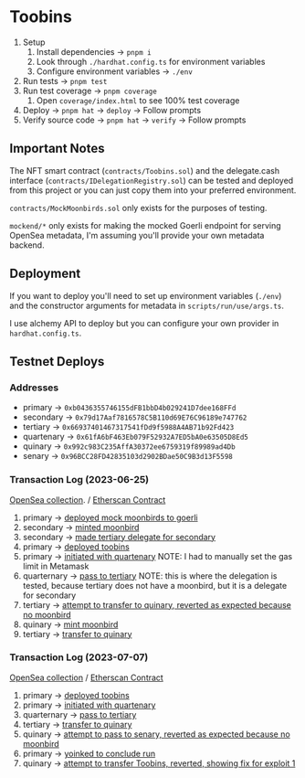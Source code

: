 # Toobins

1. Setup
   1. Install dependencies → `pnpm i`
   2. Look through `./hardhat.config.ts` for environment variables
   3. Configure environment variables → `./env`
2. Run tests → `pnpm test`
3. Run test coverage → `pnpm coverage`
   1. Open `coverage/index.html` to see 100% test coverage
4. Deploy → `pnpm hat` → `deploy` → Follow prompts
5. Verify source code → `pnpm hat` → `verify` → Follow prompts

## Important Notes

The NFT smart contract (`contracts/Toobins.sol`) and the delegate.cash
interface (`contracts/IDelegationRegistry.sol`) can be tested and deployed
from this project or you can just copy them into your preferred environment.

`contracts/MockMoonbirds.sol` only exists for the purposes of testing.

`mockend/*` only exists for making the mocked Goerli endpoint for serving
OpenSea metadata, I'm assuming you'll provide your own metadata backend.

## Deployment

If you want to deploy you'll need to set up environment variables (`./env`)
and the constructor arguments for metadata in `scripts/run/use/args.ts`.

I use alchemy API to deploy but you can configure your own provider in `hardhat.config.ts`.

## Testnet Deploys

### Addresses

- primary → `0xb0436355746155dFB1bbD4b029241D7dee168FFd`
- secondary → `0x79d17Aaf7816578C5B110d69E76C96189e747762`
- tertiary → `0x66937401467317541fDd9f5988A4AB71b92Fd423`
- quartenary → `0x61fA6bF463Eb079F52932A7ED5bA0e63505D8Ed5`
- quinary → `0x992c983C235AffA30372ee6759319f89989ad4Db`
- senary → `0x96BCC28FD42835103d2902BDae50C9B3d13F5598`

### Transaction Log (2023-06-25)

[OpenSea collection](https://testnets.opensea.io/collection/toobins). / [Etherscan Contract](https://goerli.etherscan.io/address/0x0a239365bbab8dbe0df035245b905aad37b55f16)

1. primary → [deployed mock moonbirds to goerli](https://goerli.etherscan.io/tx/0x1b89ba05b526efe806943fd3f547f39c67236838d12fff31e2a274f0cebc0cc2)
2. secondary → [minted moonbird](https://goerli.etherscan.io/tx/0xc2e3b12b6fc96f2e9be6e465a16116638435e5b7dec79b67ea1d271f0610870b)
3. secondary → [made tertiary delegate for secondary](https://goerli.etherscan.io/tx/0xfb06290d97907aee1cec6ce1ea7a65004d2f2eb556ac9a19df65203b103c0b67)
4. primary → [deployed toobins](https://goerli.etherscan.io/tx/0x96f1dbc60aa3321590846127880e65f00cca9d63829c52c42041f3bc82f02503)
5. primary → [initiated with quartenary](https://goerli.etherscan.io/tx/0xdd82c847b8ffe9819236e4c520800618684491a0d444afa7cd030fa81ade5617) NOTE: I had to manually set the gas limit in Metamask
6. quarternary → [pass to tertiary](0xa3d05da39b64ed03eeac3e2b98fcc9aa870b0a049ff6fa9e2d1a67968f1f83de) NOTE: this is where the delegation is tested, because tertiary does not have a moonbird, but it is a delegate for secondary
7. tertiary → [attempt to transfer to quinary, reverted as expected because no moonbird](https://goerli.etherscan.io/tx/0xe62bd09c1e674e3250fa3108a4a25d94f635603e5d640d888bbea3302447eba6)
8. quinary → [mint moonbird](https://goerli.etherscan.io/tx/0x5445176be3f77d50a6d46e57a00725e62cc17b15d841cbab91455baba770cfff)
9. tertiary → [transfer to quinary](https://goerli.etherscan.io/tx/0x68af29e800d29df3f3d3dd48ff3e1761d77106d814bca2476bac0d768524ffe6)

### Transaction Log (2023-07-07)

[OpenSea collection](https://testnets.opensea.io/collection/toobins-1) / [Etherscan Contract](https://goerli.etherscan.io/address/0xf71c3979e16f8b1ab8f2db03693c4383d636abba)

1. primary → [deployed toobins](https://goerli.etherscan.io/tx/0x8c84b4068163eaaccc948deed20b7ad77440be9cef95adf770d9eda36cfc7e7b)
2. primary → [initiated with quartenary](https://goerli.etherscan.io/tx/0xd617828c4d4c6b034611766c24adf5728819b4e18b481e2c27ee42a8faf79b43)
3. quarternary → [pass to tertiary](https://goerli.etherscan.io/tx/0xbdd86fb18fcb15fd3e230fd520c88adc71d855f2801cec267828168a6892019e)
4. tertiary → [transfer to quinary](https://goerli.etherscan.io/tx/0x8d650700ef41586633973230a6a440edefa1e4e6c1e31643136d0c8281c3fe34)
5. quinary → [attempt to pass to senary, reverted as expected because no moonbird](https://goerli.etherscan.io/tx/0x165a5577c2309c781f633a0a7efdc00fdaf51852de362f1df0d3223df21c1bc7)
6. primary → [yoinked to conclude run](https://goerli.etherscan.io/tx/0xcc4bbf52ecd11341f5dcfb24e6aa5b9761beb75bf2b2ab469ef34d04034bb035)
7. quinary → [attempt to transfer Toobins, reverted, showing fix for exploit 1](https://goerli.etherscan.io/tx/0x9b2df6b0ee764b433c4d700b32cf604c8e1d69adba2cd74fea7ab5b285d7e0f2)
